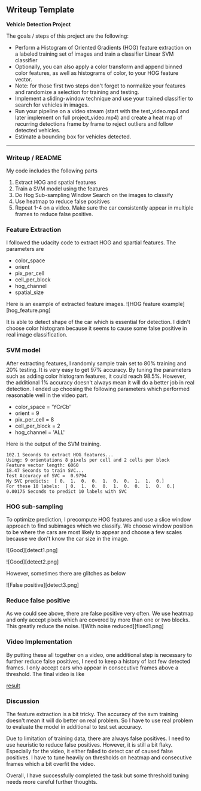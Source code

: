 ## Writeup Template

**Vehicle Detection Project**

The goals / steps of this project are the following:

* Perform a Histogram of Oriented Gradients (HOG) feature extraction on a labeled training set of images and train a classifier Linear SVM classifier
* Optionally, you can also apply a color transform and append binned color features, as well as histograms of color, to your HOG feature vector. 
* Note: for those first two steps don't forget to normalize your features and randomize a selection for training and testing.
* Implement a sliding-window technique and use your trained classifier to search for vehicles in images.
* Run your pipeline on a video stream (start with the test_video.mp4 and later implement on full project_video.mp4) and create a heat map of recurring detections frame by frame to reject outliers and follow detected vehicles.
* Estimate a bounding box for vehicles detected.

---
### Writeup / README
My code includes the following parts
1. Extract HOG and spatial features
2. Train a SVM model using the features
3. Do Hog Sub-sampling Window Search on the images to classify
4. Use heatmap to reduce false positives
5. Repeat 1-4 on a video. Make sure the car consistently appear in multiple frames to reduce false positive. 

### Feature Extraction

I followed the udacity code to extract HOG and spartial features. The parameters are 
* color_space
* orient 
* pix_per_cell
* cell_per_block 
* hog_channel 
* spatial_size

Here is an example of extracted feature images.
![HOG feature example][hog_feature.png]

It is able to detect shape of the car which is essential for detection.
I didn't choose color histogram because it seems to cause some false positive in real image classification.

### SVM model

After extracting features, I randomly sample train set to 80% training and 20% testing.
It is very easy to get 97% accuracy. By tuning the parameters such as adding color histogram features, it could reach 98.5%.
However, the additional 1% accuracy doesn't always mean it will do a better job in real detection. I ended up choosing the following 
parameters which performed reasonable well in the video part.
* color_space = 'YCrCb'
* orient = 9
* pix_per_cell = 8
* cell_per_block = 2
* hog_channel = 'ALL'

Here is the output of the SVM training.
```
102.1 Seconds to extract HOG features...
Using: 9 orientations 8 pixels per cell and 2 cells per block
Feature vector length: 6060
18.47 Seconds to train SVC...
Test Accuracy of SVC =  0.9794
My SVC predicts:  [ 0.  1.  0.  0.  1.  0.  0.  1.  1.  0.]
For these 10 labels:  [ 0.  1.  0.  0.  1.  0.  0.  1.  0.  0.]
0.00175 Seconds to predict 10 labels with SVC
```

### HOG sub-sampling 

To optimize prediction, I precompute HOG features and use a slice window approach to find subimages which we classify.
We choose window position to be where the cars are most likely to appear and choose a few scales because we don't know 
the car size in the image.

![Good][detect1.png]

![Good][detect2.png]

However, sometimes there are glitches as below

![False positive][detect3.png]

### Reduce false positive
As we could see above, there are false positive very often. We use heatmap and only accept pixels which are covered by more than one or two blocks.
This greatly reduce the noise.
![With noise reduced][fixed1.png]

### Video Implementation

By putting these all together on a video, one additional step is necessary to further reduce false positives, I need to keep a history of last few detected frames. I only accept cars who appear in consecutive frames above a threshold. The final video is like 

[result](output.mp4)

### Discussion

The feature extraction is a bit tricky. The accuracy of the svm training doesn't mean it will do better on real problem.
So I have to use real problem to evaluate the model in additional to test set accuracy. 

Due to limitation of training data, there are always false positives. I need to use heuristic to reduce false positives. However, it is still a bit flaky.
Especially for the video, it either failed to detect car of caused false positives. 
I have to tune heavily on thresholds on heatmap and consecutive frames which a bit overfit the video.

Overall, I have successfully completed the task but some threshold tuning needs more careful further thoughts. 
